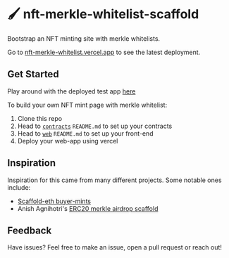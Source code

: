# 🖌️ nft-merkle-whitelist-scaffold
Bootstrap an NFT minting site with merkle whitelists.


Go to [nft-merkle-whitelist.vercel.app](https://nft-merkle-whitelist.vercel.app/) to see the latest deployment.

## Get Started
Play around with the deployed test app [here](https://nft-merkle-whitelist.vercel.app/)

To build your own NFT mint page with merkle whitelist:
1. Clone this repo
2. Head to [`contracts`](https://github.com/straightupjac/nft-merkle-whitelist-scaffold/tree/main/contracts) `README.md` to set up your contracts
3. Head to [`web`](https://github.com/straightupjac/nft-merkle-whitelist-scaffold/tree/main/web) `README.md` to set up your front-end
4. Deploy your web-app using vercel

## Inspiration
Inspiration for this came from many different projects. Some notable ones include:
- [Scaffold-eth buyer-mints](https://github.com/scaffold-eth/scaffold-eth/tree/buyer-mints-nft)
- Anish Agnihotri's [ERC20 merkle airdrop scaffold](https://github.com/Anish-Agnihotri/merkle-airdrop-starter)
## Feedback
Have issues? Feel free to make an issue, open a pull request or reach out!
